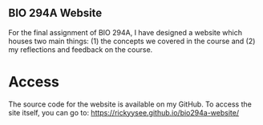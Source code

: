 ## BIO 294A Website
For the final assignment of BIO 294A, I have designed a website which houses two main things: (1) the concepts we covered in the course and (2) my reflections and feedback on the course.

# Access
The source code for the website is available on my GitHub. To access the site itself, you can go to: https://rickyysee.github.io/bio294a-website/
